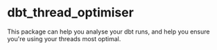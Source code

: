 # dbt_thread_optimiser
This package can help you analyse your dbt runs, and help you ensure you're using your threads most optimal.
